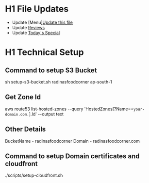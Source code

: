 # H1 File Updates

* Update [Menu][Update this file](https://github.com/priyaaank/radinasfoodcorner/blob/main/src/data/menu.json)
* Update [Reviews](https://github.com/priyaaank/radinasfoodcorner/blob/main/src/data/reviews.json)
* Update [Today's Special](https://github.com/priyaaank/radinasfoodcorner/blob/main/src/data/todays-special.json)


# H1 Technical Setup

## Command to setup S3 Bucket
 sh setup-s3-bucket.sh radinasfoodcorner ap-south-1

## Get Zone Id
aws route53 list-hosted-zones --query 'HostedZones[?Name==`your-domain.com.`].Id' --output text

## Other Details
BucketName - radinasfoodcorner
Domain - radinasfoodcorner.com

## Command to setup Domain certificates and cloudfront
./scripts/setup-cloudfront.sh <S3BucketName> <Domain> <ZoneID>
